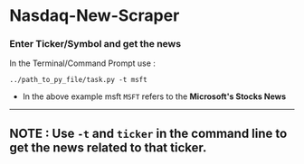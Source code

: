 # Nasdaq-New-Scraper

<h3>Enter Ticker/Symbol and get the news</h3>

In the Terminal/Command Prompt use :


```
../path_to_py_file/task.py -t msft
```
* In the above example msft `MSFT` refers to the **Microsoft's Stocks News** 

---
**NOTE**
: Use `-t` and `ticker` in the command line to get the news related to that ticker.
---
